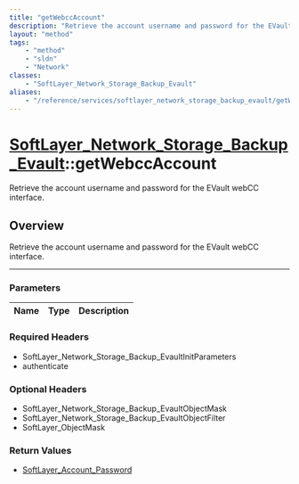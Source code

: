 ```yaml
---
title: "getWebccAccount"
description: "Retrieve the account username and password for the EVault webCC interface."
layout: "method"
tags:
    - "method"
    - "sldn"
    - "Network"
classes:
    - "SoftLayer_Network_Storage_Backup_Evault"
aliases:
    - "/reference/services/softlayer_network_storage_backup_evault/getWebccAccount"
---
```

# [SoftLayer_Network_Storage_Backup_Evault](/reference/services/SoftLayer_Network_Storage_Backup_Evault)::getWebccAccount


Retrieve the account username and password for the EVault webCC interface.


## Overview 
Retrieve the account username and password for the EVault webCC interface.

-----

### Parameters 
|Name | Type | Description |
| --- | --- | --- |


### Required Headers
* SoftLayer_Network_Storage_Backup_EvaultInitParameters
* authenticate


### Optional Headers
* SoftLayer_Network_Storage_Backup_EvaultObjectMask
* SoftLayer_Network_Storage_Backup_EvaultObjectFilter
* SoftLayer_ObjectMask

### Return Values
* <a href='/reference/datatypes/SoftLayer_Account_Password'>SoftLayer_Account_Password </a>




